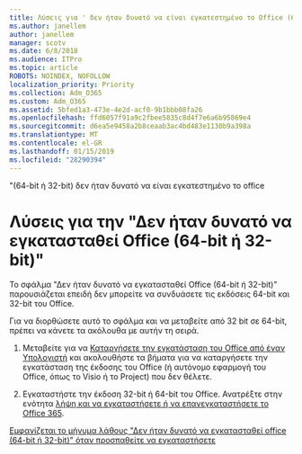 ```yaml
---
title: Λύσεις για ' δεν ήταν δυνατό να είναι εγκατεστημένο το Office (64-bit ή 32-bit)
ms.author: janellem
author: janellem
manager: scotv
ms.date: 6/8/2018
ms.audience: ITPro
ms.topic: article
ROBOTS: NOINDEX, NOFOLLOW
localization_priority: Priority
ms.collection: Adm_O365
ms.custom: Adm_O365
ms.assetid: 5bfed1a3-473e-4e2d-acf0-9b1bbb08fa26
ms.openlocfilehash: ffd6057f91a9c2fbee5835c8d4f7e6a6b95869e4
ms.sourcegitcommit: d6ea5e9458a2b8ceaab3ac4bd483e1130b9a398a
ms.translationtype: MT
ms.contentlocale: el-GR
ms.lasthandoff: 01/15/2019
ms.locfileid: "28290394"
---
```

"(64-bit ή 32-bit) δεν ήταν δυνατό να είναι εγκατεστημένο το office

# <a name="solutions-for-office-64-bit-or-32-bit-couldnt-be-installed"></a>Λύσεις για την "Δεν ήταν δυνατό να εγκατασταθεί Office (64-bit ή 32-bit)"

Το σφάλμα "Δεν ήταν δυνατό να εγκατασταθεί Office (64-bit ή 32-bit)" παρουσιάζεται επειδή δεν μπορείτε να συνδυάσετε τις εκδόσεις 64-bit και 32-bit του Office.
  
Για να διορθώσετε αυτό το σφάλμα και να μεταβείτε από 32 bit σε 64-bit, πρέπει να κάνετε τα ακόλουθα με αυτήν τη σειρά.
  
1. Μεταβείτε για να [Καταργήσετε την εγκατάσταση του Office από έναν Υπολογιστή](https://support.office.com/article/9dd49b83-264a-477a-8fcc-2fdf5dbf61d8?wt.mc_id=Alchemy_ClientDIA.aspx) και ακολουθήστε τα βήματα για να καταργήσετε την εγκατάσταση της έκδοσης του Office (ή αυτόνομο εφαρμογή του Office, όπως το Visio ή το Project) που δεν θέλετε. 
    
2. Εγκαταστήστε την έκδοση 32-bit ή 64-bit του Office. Ανατρέξτε στην ενότητα [λήψη και να εγκαταστήσετε ή να επανεγκαταστήσετε το Office 365](https://support.office.com/article/4414eaaf-0478-48be-9c42-23adc4716658?wt.mc_id=Alchemy_ClientDIA.aspx).
    
[Εμφανίζεται το μήνυμα λάθους "Δεν ήταν δυνατό να εγκατασταθεί office (64-bit ή 32-bit)" όταν προσπαθείτε να εγκαταστήσετε](https://support.office.com/article/2e2dc9e5-3eb0-420c-862a-ab085b38597f?wt.mc_id=Alchemy_ClientDIA.aspx)
  


